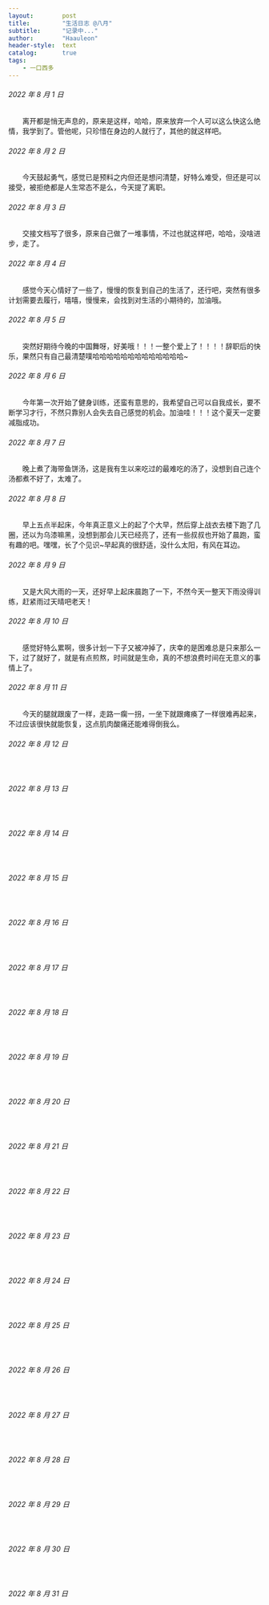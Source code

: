 ```yaml
---
layout:        post
title:         "生活日志 @八月"
subtitle:      "记录中..."
author:        "Haauleon"
header-style:  text
catalog:       true
tags:
    - 一口西多
---
```


###### 2022 年 8 月 1 日
&emsp;&emsp;离开都是悄无声息的，原来是这样，哈哈，原来放弃一个人可以这么快这么绝情，我学到了。管他呢，只珍惜在身边的人就行了，其他的就这样吧。   

###### 2022 年 8 月 2 日
&emsp;&emsp;今天鼓起勇气，感觉已是预料之内但还是想问清楚，好特么难受，但还是可以接受，被拒绝都是人生常态不是么，今天提了离职。

###### 2022 年 8 月 3 日
&emsp;&emsp;交接文档写了很多，原来自己做了一堆事情，不过也就这样吧，哈哈，没啥进步，走了。

###### 2022 年 8 月 4 日
&emsp;&emsp;感觉今天心情好了一些了，慢慢的恢复到自己的生活了，还行吧，突然有很多计划需要去履行，嘻嘻，慢慢来，会找到对生活的小期待的，加油哦。

###### 2022 年 8 月 5 日
&emsp;&emsp;突然好期待今晚的中国舞呀，好美哦！！！一整个爱上了！！！！辞职后的快乐，果然只有自己最清楚噗哈哈哈哈哈哈哈哈哈哈哈哈哈~

###### 2022 年 8 月 6 日
&emsp;&emsp;今年第一次开始了健身训练，还蛮有意思的，我希望自己可以自我成长，要不断学习才行，不然只靠别人会失去自己感觉的机会。加油哇！！！这个夏天一定要减脂成功。

###### 2022 年 8 月 7 日
&emsp;&emsp;晚上煮了海带鱼饼汤，这是我有生以来吃过的最难吃的汤了，没想到自己连个汤都煮不好了，太难了。

###### 2022 年 8 月 8 日
&emsp;&emsp;早上五点半起床，今年真正意义上的起了个大早，然后穿上战衣去楼下跑了几圈，还以为乌漆嘛黑，没想到那会儿天已经亮了，还有一些叔叔也开始了晨跑，蛮有趣的吧。嘿嘿，长了个见识~早起真的很舒适，没什么太阳，有风在耳边。

###### 2022 年 8 月 9 日
&emsp;&emsp;又是大风大雨的一天，还好早上起床晨跑了一下，不然今天一整天下雨没得训练，赶紧雨过天晴吧老天！

###### 2022 年 8 月 10 日
&emsp;&emsp;感觉好特么累啊，很多计划一下子又被冲掉了，庆幸的是困难总是只来那么一下，过了就好了，就是有点煎熬，时间就是生命，真的不想浪费时间在无意义的事情上了。

###### 2022 年 8 月 11 日
&emsp;&emsp;今天的腿就跟废了一样，走路一瘸一拐，一坐下就跟瘫痪了一样很难再起来，不过应该很快就能恢复，这点肌肉酸痛还能难得倒我么。

###### 2022 年 8 月 12 日
&emsp;&emsp;

###### 2022 年 8 月 13 日
&emsp;&emsp;

###### 2022 年 8 月 14 日
&emsp;&emsp;

###### 2022 年 8 月 15 日
&emsp;&emsp;

###### 2022 年 8 月 16 日
&emsp;&emsp;

###### 2022 年 8 月 17 日
&emsp;&emsp;

###### 2022 年 8 月 18 日
&emsp;&emsp;

###### 2022 年 8 月 19 日
&emsp;&emsp;

###### 2022 年 8 月 20 日
&emsp;&emsp;

###### 2022 年 8 月 21 日
&emsp;&emsp;

###### 2022 年 8 月 22 日
&emsp;&emsp;

###### 2022 年 8 月 23 日
&emsp;&emsp;

###### 2022 年 8 月 24 日
&emsp;&emsp;

###### 2022 年 8 月 25 日
&emsp;&emsp;

###### 2022 年 8 月 26 日
&emsp;&emsp;

###### 2022 年 8 月 27 日
&emsp;&emsp;

###### 2022 年 8 月 28 日
&emsp;&emsp;

###### 2022 年 8 月 29 日
&emsp;&emsp;

###### 2022 年 8 月 30 日
&emsp;&emsp;

###### 2022 年 8 月 31 日
&emsp;&emsp;